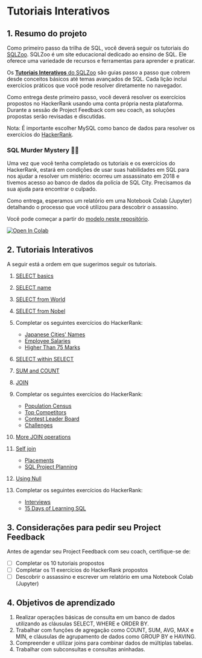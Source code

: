 # Tutoriais Interativos

## 1. Resumo do projeto

Como primeiro passo da trilha de SQL, você deverá seguir os tutoriais do [SQLZoo](https://sqlzoo.net/). SQLZoo é um site educacional dedicado ao ensino de SQL. Ele oferece uma variedade de recursos e ferramentas para aprender e praticar.

Os [**Tutoriais Interativos** do SQLZoo](https://sqlzoo.net/wiki/SQL_Tutorial) são guias passo a passo que cobrem desde conceitos básicos até temas avançados de SQL. Cada lição inclui exercícios práticos que você pode resolver diretamente no navegador.

Como entrega deste primeiro passo, você deverá resolver os exercícios propostos no HackerRank usando uma conta própria nesta plataforma. Durante a sessão de Project Feedback com seu coach, as soluções propostas serão revisadas e discutidas.

Nota: É importante escolher MySQL como banco de dados para resolver os exercícios do [HackerRank](https://www.hackerrank.com/).

### SQL Murder Mystery 🕵️‍♀️

Uma vez que você tenha completado os tutoriais e os exercícios do HackerRank, estará em condições de usar suas habilidades em SQL para nos ajudar a resolver um mistério: ocorreu um assassinato em 2018 e tivemos acesso ao banco de dados da polícia de SQL City. Precisamos da sua ajuda para encontrar o culpado.

Como entrega, esperamos um relatório em uma Notebook Colab (Jupyter) detalhando o processo que você utilizou para descobrir o assassino.

Você pode começar a partir do [modelo neste repositório](https://colab.research.google.com/github/icarito/UPSK-SQL001-SQLZoo-murder/blob/sql-murder/Sql-Murder-Mystery/SQL_Murder_Mystery.pt.ipynb).

<a target="_blank" href="https://colab.research.google.com/github/icarito/UPSK-SQL001-SQLZoo-murder/blob/sql-murder/Sql-Murder-Mystery/SQL_Murder_Mystery.pt.ipynb">
  <img src="https://colab.research.google.com/assets/colab-badge.svg" alt="Open In Colab"/>
</a>

## 2. Tutoriais Interativos

A seguir está a ordem em que sugerimos seguir os tutoriais.

1. [SELECT basics](https://sqlzoo.net/wiki/SELECT_basics)
2. [SELECT name](https://sqlzoo.net/wiki/SELECT_names)
3. [SELECT from World](https://sqlzoo.net/wiki/SELECT_from_WORLD_Tutorial)
4. [SELECT from Nobel](https://sqlzoo.net/wiki/SELECT_from_Nobel_Tutorial)

5. Completar os seguintes exercícios do HackerRank:

    * [Japanese Cities' Names](https://www.hackerrank.com/challenges/japanese-cities-name/problem?isFullScreen=true)
    * [Employee Salaries](https://www.hackerrank.com/challenges/salary-of-employees/problem?isFullScreen=true)
    * [Higher Than 75 Marks](https://www.hackerrank.com/challenges/more-than-75-marks/problem?isFullScreen=true)

6. [SELECT within SELECT](https://sqlzoo.net/wiki/SELECT_within_SELECT_Tutorial)
7. [SUM and COUNT](https://sqlzoo.net/wiki/SUM_and_COUNT)
8. [JOIN](https://sqlzoo.net/wiki/The_JOIN_operation)

10. Completar os seguintes exercícios do HackerRank:

    * [Population Census](https://www.hackerrank.com/challenges/asian-population/problem?isFullScreen=true)
    * [Top Competitors](https://www.hackerrank.com/challenges/full-score/problem?isFullScreen=true)
    * [Contest Leader Board](https://www.hackerrank.com/challenges/contest-leaderboard/problem?isFullScreen=true)
    * [Challenges](https://www.hackerrank.com/challenges/challenges/problem?isFullScreen=true)

11. [More JOIN operations](https://sqlzoo.net/wiki/The_JOIN_operation)
12. [Self join](https://sqlzoo.net/wiki/Self_join)

    * [Placements](https://www.hackerrank.com/challenges/placements/problem?isFullScreen=true)
    * [SQL Project Planning](https://www.hackerrank.com/challenges/sql-projects/problem?isFullScreen=true)

13. [Using Null](https://sqlzoo.net/wiki/Using_Null)

14. Completar os seguintes exercícios do HackerRank:

    * [Interviews](https://www.hackerrank.com/challenges/interviews/problem?isFullScreen=true)
    * [15 Days of Learning SQL](https://www.hackerrank.com/challenges/15-days-of-learning-sql/problem?isFullScreen=true)

## 3. Considerações para pedir seu Project Feedback

Antes de agendar seu Project Feedback com seu coach, certifique-se de:

- [ ] Completar os 10 tutoriais propostos
- [ ] Completar os 11 exercícios do HackerRank propostos
- [ ] Descobrir o assassino e escrever um relatório em uma Notebook Colab (Jupyter)

## 4. Objetivos de aprendizado

1. Realizar operações básicas de consulta em um banco de dados utilizando as cláusulas SELECT, WHERE e ORDER BY.
2. Trabalhar com funções de agregação como COUNT, SUM, AVG, MAX e MIN, e cláusulas de agrupamento de dados como GROUP BY e HAVING.
3. Compreender e utilizar joins para combinar dados de múltiplas tabelas.
4. Trabalhar com subconsultas e consultas aninhadas.
